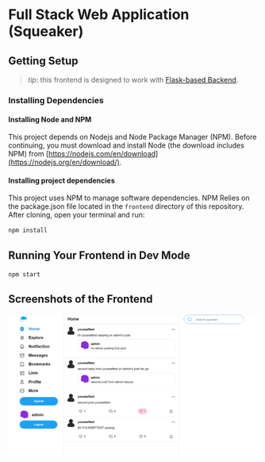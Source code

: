 # Full Stack Web Application (Squeaker)

## Getting Setup

> _tip_: this frontend is designed to work with [Flask-based Backend](../backend).

### Installing Dependencies

#### Installing Node and NPM

This project depends on Nodejs and Node Package Manager (NPM). Before continuing, you must download and install Node (the download includes NPM) from [https://nodejs.com/en/download](https://nodejs.org/en/download/).

#### Installing project dependencies

This project uses NPM to manage software dependencies. NPM Relies on the package.json file located in the `frontend` directory of this repository. After cloning, open your terminal and run:

```bash
npm install
```

## Running Your Frontend in Dev Mode

```bash
npm start
```
## Screenshots of the Frontend

![Home](/readme/home.png)
